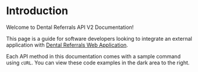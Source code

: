 # Introduction

Welcome to Dental Referrals API V2 Documentation!

This page is a guide for software developers looking to integrate an external application with [Dental Referrals Web Application](https://app.dental-referrals.org).

Each API method in this documentation comes with a sample command using `cURL`. You can view these code examples in the dark area to the right.
